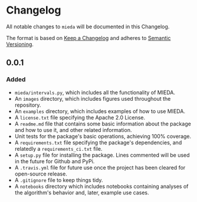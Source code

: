 # Changelog
All notable changes to `mieda` will be documented in this Changelog.

The format is based on [Keep a Changelog](http://keepachangelog.com/en/1.0.0/) 
and adheres to [Semantic Versioning](http://semver.org/spec/v2.0.0.html).

## 0.0.1
### Added

- `mieda/intervals.py`, which includes all the functionality of MIEDA. 
- An `images` directory, which includes figures used throughout the 
repository. 
- An `examples` directory, which includes examples of how to use MIEDA.
- A `license.txt` file specifying the Apache 2.0 License. 
- A `readme.md` file that contains some basic information about the 
package and how to use it, and other related information. 
- Unit tests for the package's basic operations, achieving 100% 
coverage.
- A `requirements.txt` file specifying the package's dependencies, and 
relatedly a `requirements_ci.txt` file. 
- A `setup.py` file for installing the package. Lines commented will 
be used in the future for Github and PyPi. 
- A `.travis.yml` file for future use once the project has been cleared 
for open-source release. 
- A `.gitignore` file to keep things tidy. 
- A `notebooks` directory which includes notebooks containing analyses 
of the algorithm's behavior and, later, example use cases. 